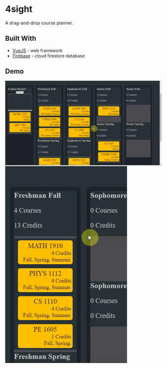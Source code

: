 # 4sight
A drag-and-drop course planner.

## Built With

* [VueJS](https://vuejs.org/) - web framework
* [Firebase](https://firebase.google.com/docs/firestore/) - cloud firestore database

## Demo

![Drag and Drop Demo](demo/draggable_demo.gif)
![Deletable Demo](demo/delete_demo.gif)

